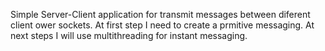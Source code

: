 Simple Server-Client application for transmit messages between diferent client ower sockets.
At first step I need to create a prmitive messaging.
At next steps I will use multithreading for instant messaging.